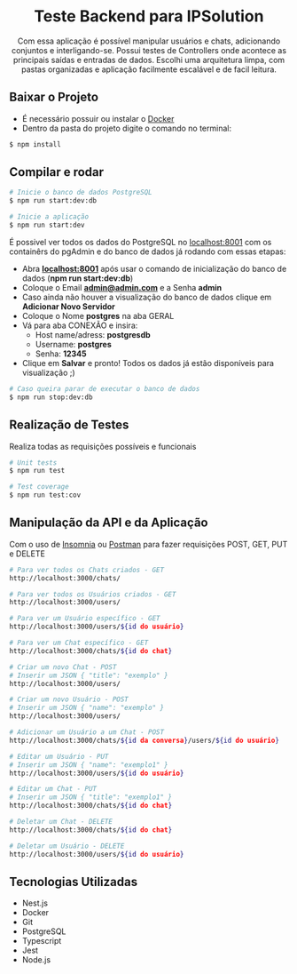 

<h1 align="center">Teste Backend para IPSolution</h1>

<p align="center">Com essa aplicação é possível manipular usuários e chats, adicionando conjuntos e interligando-se. Possui testes de Controllers onde acontece as principais saídas e entradas de dados. Escolhi uma arquitetura limpa, com pastas organizadas e aplicação facilmente escalável e de facil leitura.</p>

## Baixar o Projeto

- É necessário possuir ou instalar o [Docker](https://www.docker.com/)
- Dentro da pasta do projeto digite o comando no terminal:

```bash
$ npm install
```

## Compilar e rodar 

```bash
# Inicie o banco de dados PostgreSQL
$ npm run start:dev:db

# Inicie a aplicação
$ npm run start:dev
```
É possivel ver todos os dados do PostgreSQL no [localhost:8001](localhost:8001) com os containêrs do pgAdmin e do banco de dados já rodando com essas etapas:
- Abra **[localhost:8001](localhost:8001)** após usar o comando de inicialização do banco de dados (**npm run start:dev:db**)
- Coloque o Email **admin@admin.com** e a Senha **admin**
- Caso ainda não houver a visualização do banco de dados clique em **Adicionar Novo Servidor**
- Coloque o Nome **postgres** na aba GERAL
- Vá para aba CONEXÃO e insira:
  - Host name/adress: **postgresdb**
  - Username: **postgres**
  - Senha: **12345**
- Clique em **Salvar** e pronto! Todos os dados já estão disponíveis para visualização ;)

```bash
# Caso queira parar de executar o banco de dados
$ npm run stop:dev:db
```

## Realização de Testes

Realiza todas as requisições possíveis e funcionais

```bash
# Unit tests
$ npm run test

# Test coverage
$ npm run test:cov
```

## Manipulação da API e da Aplicação
Com o uso de [Insomnia](https://insomnia.rest/download) ou [Postman](https://www.postman.com/) para fazer requisições POST, GET, PUT e DELETE

```bash
# Para ver todos os Chats criados - GET
http://localhost:3000/chats/

# Para ver todos os Usuários criados - GET
http://localhost:3000/users/

# Para ver um Usuário específico - GET
http://localhost:3000/users/${id do usuário}

# Para ver um Chat específico - GET
http://localhost:3000/chats/${id do chat}

# Criar um novo Chat - POST
# Inserir um JSON { "title": "exemplo" }
http://localhost:3000/users/

# Criar um novo Usuário - POST
# Inserir um JSON { "name": "exemplo" }
http://localhost:3000/users/

# Adicionar um Usuário a um Chat - POST
http://localhost:3000/chats/${id da conversa}/users/${id do usuário}

# Editar um Usuário - PUT
# Inserir um JSON { "name": "exemplo1" }
http://localhost:3000/users/${id do usuário}

# Editar um Chat - PUT
# Inserir um JSON { "title": "exemplo1" }
http://localhost:3000/chats/${id do chat}

# Deletar um Chat - DELETE
http://localhost:3000/chats/${id do chat}

# Deletar um Usuário - DELETE
http://localhost:3000/users/${id do usuário}
```

## Tecnologias Utilizadas
- Nest.js
- Docker
- Git
- PostgreSQL
- Typescript
- Jest
- Node.js
